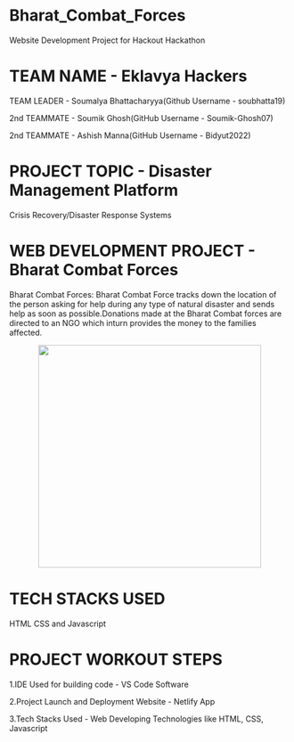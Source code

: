 # Bharat_Combat_Forces

Website Development Project for Hackout Hackathon
 
# TEAM NAME - Eklavya Hackers
TEAM LEADER - Soumalya Bhattacharyya(Github Username - soubhatta19)

2nd TEAMMATE - Soumik Ghosh(GitHub Username - Soumik-Ghosh07)

2nd TEAMMATE - Ashish Manna(GitHub Username - Bidyut2022)

# PROJECT TOPIC - Disaster Management Platform
Crisis Recovery/Disaster Response Systems

 # WEB DEVELOPMENT PROJECT - Bharat Combat Forces

Bharat Combat Forces: Bharat Combat Force tracks down the location of the person asking for help during any type of natural disaster and sends help as soon as possible.Donations made at the Bharat Combat forces are directed to an NGO which inturn provides the money to the families affected.

<p align="center">
  <img width="400" height="400" src="https://github.com/soucharya19/Bharat_Combat_Forces/assets/145778953/bb43f3c7-c08e-4bcf-aa49-97fc71b24c74">
</p>

# TECH STACKS USED
HTML CSS and Javascript

# PROJECT WORKOUT STEPS

1.IDE Used for building code - VS Code Software

2.Project Launch and Deployment Website - Netlify App

3.Tech Stacks Used - Web Developing Technologies like HTML, CSS, Javascript
